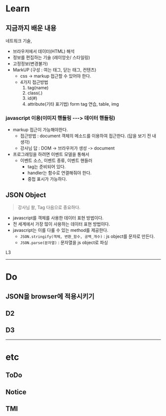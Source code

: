 # Learn
## 지금까지 배운 내용
네트워크 기술,
+ 브라우저에서 데이터(HTML) 해석
+ 정보를 편집하는 기술 (레이앙숫/ 스타일링)
+ 고정정보(변경불가)
+ MarkUP (구성 : 여는 태그, 닫는 태그, 컨텐츠)
    + css -> markup 접근할 수 있어야 한다.
    + 4가지 접근방법
      1. tag(name)
      2. class(.)
      3. id(#)
      4. attribute(기타 표기법)
    form tag 연습, table, img
### javascript 이용(이미지 핸들링 ---> 데이터 핸들링)
+ markup 접근이 가능해야한다.
  + 접근방법 : document 객체의 메소드를 이용하여 접근한다. (답을 보기 전 내 생각)
  + 강사님 답 : DOM -> 브라우저가 생성 -> document
+ 프로그래밍을 하려면 이벤트 모델을 통해서
  + 이벤트 소스, 이벤트 종류, 이벤트 핸들러
    + tag는 준비되어 있다.
    + handler는 함수로 연결해줘야 한다.
    + 중첩 표시가 가능하다.



## JSON Object
> 강사님 왈, Tag 다음으로 중요하다.

+ javascript를 객체를 사용한 데이터 표현 방법이다.
+ 전 세계에서 가장 많이 사용하는 데이터 표현 방법이다.
+ javascript는 이를 다룰 수 있는 method를 제공한다.
  + `JSON.stringify(객체, 변환_함수, 공백_개수)` : js object를 문자로 만든다.
  + `JSON.parse(문자열)` : 문자열을 js object로 파싱


L3

---
# Do
## JSON을 browser에 적용시키기

## D2

## D3

---
# etc
## ToDo

## Notice

## TMI